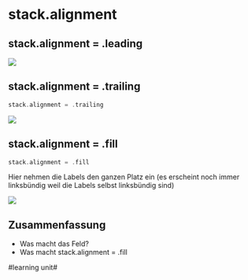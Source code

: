 # stack.alignment

## stack.alignment = .leading
![][image-1]

## stack.alignment = .trailing


```swift
stack.alignment = .trailing
```

![][image-2]

## stack.alignment = .fill
 

```swift
stack.alignment = .fill
```
 
Hier nehmen die Labels den ganzen Platz ein (es erscheint noch immer linksbündig weil die Labels selbst linksbündig sind)

![][image-3]

## Zusammenfassung

- Was macht das Feld?
- Was macht stack.alignment = .fill



[image-1]:	assets/simulator_screenshot_2E7B3B47-2D30-4BA7-930A-416B72D26CB3.png
[image-2]:	assets/simulator_screenshot_93AC1D97-F1A7-4EDD-B854-A40C2567768E.png
[image-3]:	assets/simulator_screenshot_2E7B3B47-2D30-4BA7-930A-416B72D26CB3-1.png

#learning unit#